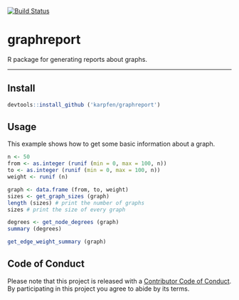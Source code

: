<!-- README.md is generated from README.Rmd. Please edit that file -->
[![Build Status](https://travis-ci.org/karpfen/graphreport.svg?branch=master)](https://travis-ci.org/karpfen/graphreport)

graphreport
===========

R package for generating reports about graphs.

------------------------------------------------------------------------

Install
-------

``` r
devtools::install_github ('karpfen/graphreport')
```

Usage
-----

This example shows how to get some basic information about a graph.

``` r
n <- 50
from <- as.integer (runif (min = 0, max = 100, n))
to <- as.integer (runif (min = 0, max = 100, n))
weight <- runif (n)

graph <- data.frame (from, to, weight)
sizes <- get_graph_sizes (graph)
length (sizes) # print the number of graphs
sizes # print the size of every graph

degrees <- get_node_degrees (graph)
summary (degrees)

get_edge_weight_summary (graph)
```

Code of Conduct
---------------

Please note that this project is released with a [Contributor Code of Conduct](https://github.com/osm-router/osmprob/blob/master/CONDUCT.md). By participating in this project you agree to abide by its terms.
